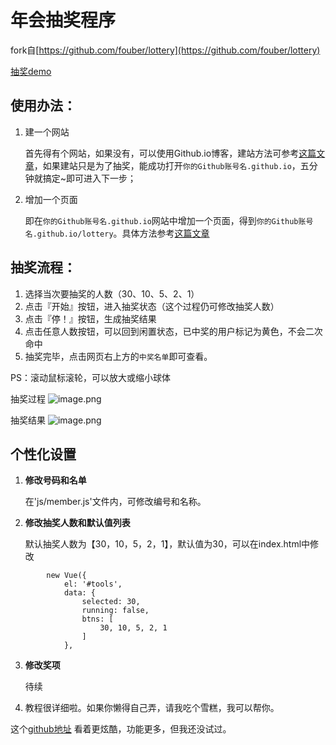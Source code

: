 # 年会抽奖程序
fork自[https://github.com/fouber/lottery](https://github.com/fouber/lottery)   

[抽奖demo](https://ketra21.github.io/lottery/)

## 使用办法：
1. 建一个网站

    首先得有个网站，如果没有，可以使用Github.io博客，建站方法可参考[这篇文章](https://github.com/qiubaiying/qiubaiying.github.io/wiki/%E5%8D%9A%E5%AE%A2%E6%90%AD%E5%BB%BA%E8%AF%A6%E7%BB%86%E6%95%99%E7%A8%8B)，如果建站只是为了抽奖，能成功打开`你的Github账号名.github.io`，五分钟就搞定~即可进入下一步；

2. 增加一个页面

    即在`你的Github账号名.github.io`网站中增加一个页面，得到`你的Github账号名.github.io/lottery`。具体方法参考[这篇文章](http://chitanda.me/2015/11/03/multiple-git-pages-in-one-github-account/)

## 抽奖流程：

1. 选择当次要抽奖的人数（30、10、5、2、1）
2. 点击『开始』按钮，进入抽奖状态（这个过程仍可修改抽奖人数）
3. 点击『停！』按钮，生成抽奖结果
4. 点击任意人数按钮，可以回到闲置状态，已中奖的用户标记为黄色，不会二次命中
5. 抽奖完毕，点击网页右上方的`中奖名单`即可查看。

PS：滚动鼠标滚轮，可以放大或缩小球体

抽奖过程
![image.png](https://github.com/ketra21/lottery/blob/master/img/demo-lottery.png)

抽奖结果
![image.png](https://github.com/ketra21/lottery/blob/master/img/demo-result.png)


## 个性化设置

1. **修改号码和名单**  

    在'js/member.js'文件内，可修改编号和名称。

2. **修改抽奖人数和默认值列表**  
 
    默认抽奖人数为【30，10，5，2，1】，默认值为30，可以在index.html中修改

```
        new Vue({
            el: '#tools',
            data: {
                selected: 30,
                running: false,
                btns: [
                    30, 10, 5, 2, 1
                ]
            },
```

3. **修改奖项**

    待续

4. 教程很详细啦。如果你懒得自己弄，请我吃个雪糕，我可以帮你。


这个[github地址](https://github.com/moshang-xc/lottery)  看着更炫酷，功能更多，但我还没试过。

